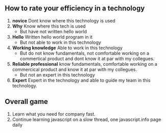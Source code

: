 ## How to rate your efficiency in a technology

1. **novice** Dont know where this technology is used
2. **Why** Know where this tech is used
   - But have not written hello world
3. **Hello** Written hello world program in it
   - But not able to work in this technology
4. **Working knowledge** Able to work in this technology
   - But do not know fundamentals, not comfortable working on a commertical product and dont know it at par with my collegues.
5. **Reliable professional** know fundamentals, comfortable working on a commercical product and know it at par with my collegues.
   - But not an expert in this technology
6. **Expert** Expert in the technology and able to guide my team in this technology.

## Overall game

1. Learn what you need for company fast.
2. Continue learning javascript on a slow thread, one javascript.info page daily
